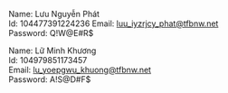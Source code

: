 Name: Lưu Nguyễn Phát	
Id: 104477391224236	
Email: luu_iyzrjcy_phat@tfbnw.net	
Password: Q!W@E#R$

Name: Lữ Minh Khương	
Id: 104979851173457		
Email: lu_yoepgwu_khuong@tfbnw.net		
Password: A!S@D#F$

